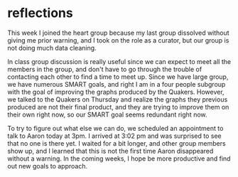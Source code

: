 reflections
===========

This week I joined the heart group because my last group dissolved without giving me prior warning, 
and I took on the role as a curator, but our group is not doing much data cleaning.

In class group discussion is really useful since we can expect to meet all the members in the group, 
and don't have to go through the trouble of contacting each other to find a time to meet up.
Since we have large group, we have numerous SMART goals, 
and right I am in a four people subgroup with the goal of improving the graphs produced by the Quakers. 
However, we talked to the Quakers on Thursday and realize the graphs they previous produced are not their final product, 
and they are trying to improve them on their own right now, so our SMART goal seems redundant right now.

To try to figure out what else we can do, we scheduled an appointment to talk to Aaron today at 3pm. 
I arrived at 3:02 pm and was surprised to see that no one is there yet. I waited for a bit longer, 
and other group members show up, and I learned that this is not the first time Aaron disappeared without a warning.
In the coming weeks, I hope be more productive and find out new goals to approach.

